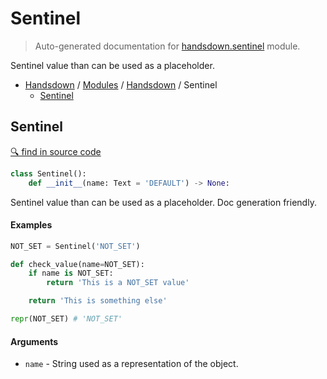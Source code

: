# Sentinel

> Auto-generated documentation for [handsdown.sentinel](https://github.com/vemel/handsdown/blob/master/handsdown/sentinel.py) module.

Sentinel value than can be used as a placeholder.

- [Handsdown](../README.md#-handsdown---python-documentation-generator) / [Modules](../MODULES.md#modules) / [Handsdown](index.md#handsdown) / Sentinel
  - [Sentinel](#sentinel)

## Sentinel

[🔍 find in source code](https://github.com/vemel/handsdown/blob/master/handsdown/sentinel.py#L7)

```python
class Sentinel():
    def __init__(name: Text = 'DEFAULT') -> None:
```

Sentinel value than can be used as a placeholder.
Doc generation friendly.

#### Examples

```python
NOT_SET = Sentinel('NOT_SET')

def check_value(name=NOT_SET):
    if name is NOT_SET:
        return 'This is a NOT_SET value'

    return 'This is something else'

repr(NOT_SET) # 'NOT_SET'
```

#### Arguments

- `name` - String used as a representation of the object.
